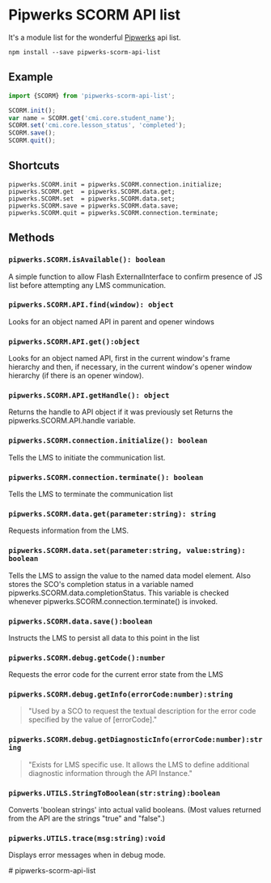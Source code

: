 # Pipwerks SCORM API list

It's a module list for the wonderful [Pipwerks] api list.

```
npm install --save pipwerks-scorm-api-list
```

## Example
```js
import {SCORM} from 'pipwerks-scorm-api-list';

SCORM.init();
var name = SCORM.get('cmi.core.student_name');
SCORM.set('cmi.core.lesson_status', 'completed');
SCORM.save();
SCORM.quit();
```

## Shortcuts
```
pipwerks.SCORM.init = pipwerks.SCORM.connection.initialize;
pipwerks.SCORM.get  = pipwerks.SCORM.data.get;
pipwerks.SCORM.set  = pipwerks.SCORM.data.set;
pipwerks.SCORM.save = pipwerks.SCORM.data.save;
pipwerks.SCORM.quit = pipwerks.SCORM.connection.terminate;
```

## Methods


### `pipwerks.SCORM.isAvailable(): boolean`
A simple function to allow Flash ExternalInterface to confirm
presence of JS list before attempting any LMS communication.


### `pipwerks.SCORM.API.find(window): object`
Looks for an object named API in parent and opener windows


### `pipwerks.SCORM.API.get():object`
Looks for an object named API, first in the current window's frame
hierarchy and then, if necessary, in the current window's opener window
hierarchy (if there is an opener window).

### `pipwerks.SCORM.API.getHandle(): object`
Returns the handle to API object if it was previously set
Returns the pipwerks.SCORM.API.handle variable.


### `pipwerks.SCORM.connection.initialize(): boolean`
Tells the LMS to initiate the communication list.


### `pipwerks.SCORM.connection.terminate(): boolean`
Tells the LMS to terminate the communication list


### `pipwerks.SCORM.data.get(parameter:string): string`
Requests information from the LMS.


### `pipwerks.SCORM.data.set(parameter:string, value:string): boolean`
Tells the LMS to assign the value to the named data model element.
Also stores the SCO's completion status in a variable named
pipwerks.SCORM.data.completionStatus. This variable is checked whenever
pipwerks.SCORM.connection.terminate() is invoked.


### `pipwerks.SCORM.data.save():boolean`
Instructs the LMS to persist all data to this point in the list


### `pipwerks.SCORM.debug.getCode():number`
Requests the error code for the current error state from the LMS

### `pipwerks.SCORM.debug.getInfo(errorCode:number):string`
> "Used by a SCO to request the textual description for the error code
specified by the value of [errorCode]."


### `pipwerks.SCORM.debug.getDiagnosticInfo(errorCode:number):string`
> "Exists for LMS specific use. It allows the LMS to define additional
diagnostic information through the API Instance."


### `pipwerks.UTILS.StringToBoolean(str:string):boolean`
Converts 'boolean strings' into actual valid booleans.
(Most values returned from the API are the strings "true" and "false".)


### `pipwerks.UTILS.trace(msg:string):void`
Displays error messages when in debug mode.





[Pipwerks]: https://github.com/devopsjavauser/pipwerks-scorm-api-list
#   p i p w e r k s - s c o r m - a p i - l i s t  
 